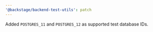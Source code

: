 ```yaml
---
'@backstage/backend-test-utils': patch
---
```


Added `POSTGRES_11` and `POSTGRES_12` as supported test database IDs.
